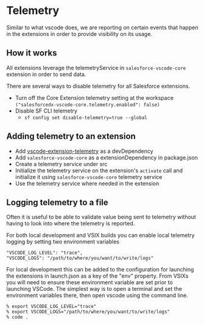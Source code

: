 # Telemetry

Similar to what vscode does, we are reporting on certain events that happen in the extensions in order to provide visibility on its usage.

## How it works

All extensions leverage the telemetryService in `salesforce-vscode-core` extension in order to send data. 

There are several ways to disable telemetry for all Salesforce extensions.
- Turn off the Core Extension telemetry setting at the workspace `("salesforcedx-vscode-core.telemetry.enabled": false)`
- Disable SF CLI telemetry 
  - `sf config set disable-telemetry=true --global`

## Adding telemetry to an extension

- Add [vscode-extension-telemetry](https://github.com/Microsoft/vscode-extension-telemetry#readme) as a devDependency
- Add `salesforce-vscode-core` as a extensionDependency in package.json
- Create a telemetry service under src
- Initialize the telemetry service on the extension's `activate` call and initialize it using `salesforce-vscode-core` telemetry service
- Use the telemetry service where needed in the extension

## Logging telemetry to a file
Often it is useful to be able to validate value being sent to telemetry without having to look into where the telemetry is reported. 

For both local development and VSIX builds you can enable local telemetry logging by setting two environment variables

```
"VSCODE_LOG_LEVEL": "trace",
"VSCODE_LOGS": "/path/to/where/you/want/to/write/logs"
```

For local development this can be added to the configuration for launching the extensions in launch.json as a key of the "env" property. From VSIXs
 you will need to ensure these environment variable are set prior to launching VSCode.  The simplest way is to open a terminal and set the 
 environment variables there, then open vscode using the command line. 

```
% export VSCODE_LOG_LEVEL="trace"
% export VSCODE_LOGS="/path/to/where/you/want/to/write/logs"
% code .
```
